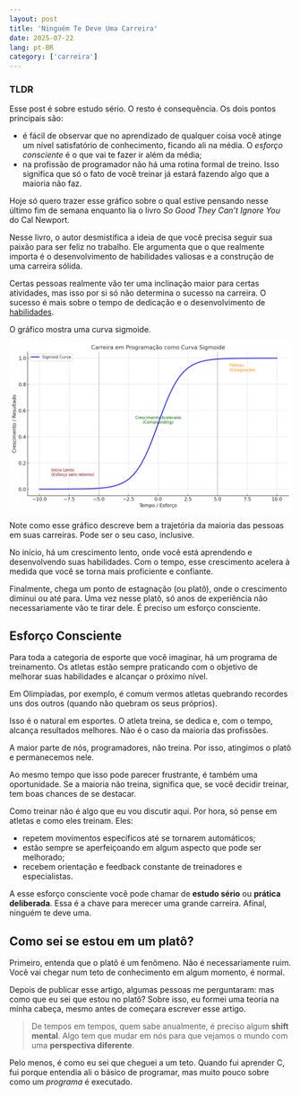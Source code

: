 ```yaml
---
layout: post
title: 'Ninguém Te Deve Uma Carreira'
date: 2025-07-22
lang: pt-BR
category: ['carreira']
---
```


### TLDR

Esse post é sobre estudo sério. O resto é consequência. Os dois pontos principais são:

- é fácil de observar que no aprendizado de qualquer coisa você atinge um nível satisfatório de conhecimento, ficando ali na média. O _esforço consciente_ é o que vai te fazer ir além da média;
- na profissão de programador não há uma rotina formal de treino. Isso significa que só o fato de você treinar já estará fazendo algo que a maioria não faz.

Hoje só quero trazer esse gráfico sobre o qual estive pensando nesse último fim de semana enquanto lia o livro _So Good They Can’t Ignore You_ do Cal Newport.

Nesse livro, o autor desmistifica a ideia de que você precisa seguir sua paixão para ser feliz no trabalho. Ele argumenta que o que realmente importa é o desenvolvimento de habilidades valiosas e a construção de uma carreira sólida.

Certas pessoas realmente vão ter uma inclinação maior para certas atividades, mas isso por si só não determina o sucesso na carreira. O sucesso é mais sobre o tempo de dedicação e o desenvolvimento de [habilidades][].

O gráfico mostra uma curva sigmoide.

![gráfico da curva sigmoid mostrando as fases: início lento, crescimento acelerado e estagnação](/assets/images/sigmoid.png)

Note como esse gráfico descreve bem a trajetória da maioria das pessoas em suas carreiras. Pode ser o seu caso, inclusive.

No início, há um crescimento lento, onde você está aprendendo e desenvolvendo suas habilidades. Com o tempo, esse crescimento acelera à medida que você se torna mais proficiente e confiante.

Finalmente, chega um ponto de estagnação (ou platô), onde o crescimento diminui ou até para. Uma vez nesse platô, só anos de experiência não necessariamente vão te tirar dele. É preciso um esforço consciente.

## Esforço Consciente

Para toda a categoria de esporte que você imaginar, há um programa de treinamento. Os atletas estão sempre praticando com o objetivo de melhorar suas habilidades e alcançar o próximo nível.

Em Olimpíadas, por exemplo, é comum vermos atletas quebrando recordes uns dos outros (quando não quebram os seus próprios).

Isso é o natural em esportes. O atleta treina, se dedica e, com o tempo, alcança resultados melhores. Não é o caso da maioria das profissões.

A maior parte de nós, programadores, não treina. Por isso, atingimos o platô e permanecemos nele.

Ao mesmo tempo que isso pode parecer frustrante, é também uma oportunidade. Se a maioria não treina, significa que, se você decidir treinar, tem boas chances de se destacar.

Como treinar não é algo que eu vou discutir aqui. Por hora, só pense em atletas e como eles treinam. Eles:

- repetem movimentos específicos até se tornarem automáticos;
- estão sempre se aperfeiçoando em algum aspecto que pode ser melhorado;
- recebem orientação e feedback constante de treinadores e especialistas.

A esse esforço consciente você pode chamar de **estudo sério** ou **prática deliberada**. Essa é a chave para merecer uma grande carreira. Afinal, ninguém te deve uma.

## Como sei se estou em um platô?

Primeiro, entenda que o platô é um fenômeno. Não é necessariamente ruim. Você vai chegar num teto de conhecimento em algum momento, é normal.

Depois de publicar esse artigo, algumas pessoas me perguntaram: mas como que eu sei que estou no platô? Sobre isso, eu formei uma teoria na minha cabeça, mesmo antes de começara escrever esse artigo.

> De tempos em tempos, quem sabe anualmente, é preciso algum **shift mental**. Algo tem que mudar em nós para que vejamos o mundo com uma **perspectiva diferente**.

Pelo menos, é como eu sei que cheguei a um teto. Quando fui aprender C, fui porque entendia ali o básico de programar, mas muito pouco sobre como um _programa_ é executado.

[habilidades]: https://web.mit.edu/6.969/www/readings/expertise.pdf
